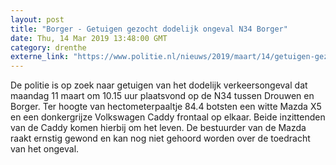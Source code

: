 ```yaml
---
layout: post
title: "Borger - Getuigen gezocht dodelijk ongeval N34 Borger"
date: Thu, 14 Mar 2019 13:48:00 GMT
category: drenthe
externe_link: "https://www.politie.nl/nieuws/2019/maart/14/getuigen-gezocht-dodelijk-ongeval-n34-borger.html"
---
```


De politie is op zoek naar getuigen van het dodelijk verkeersongeval dat maandag 11 maart om 10.15 uur plaatsvond op de N34 tussen Drouwen en Borger. Ter hoogte van hectometerpaaltje 84.4 botsten een witte Mazda X5 en een donkergrijze Volkswagen Caddy frontaal op elkaar. Beide inzittenden van de Caddy komen hierbij om het leven. De bestuurder van de Mazda raakt ernstig gewond en kan nog niet gehoord worden over de toedracht van het ongeval.

